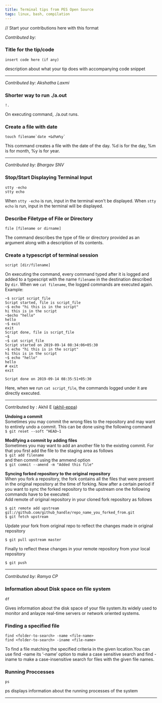 ```yaml
---
title: Terminal tips from PES Open Source
tags: linux, bash, compilation
---
```



// Start your contributions here with this format

*Contributed by: <your name>*
    
### Title for the tip/code
    insert code here (if any)
description about what your tip does with accompanying code snippet

---


*Contributed by: Akshatha Laxmi*

### Shorter way to run ./a.out
    !.
On executing command, ./a.out runs.

### Create a file with date
    touch filename`date +&d%m%y`
This command creates a file with the date of the day. %d is for the day, %m is for month, %y is for year.

---

*Contributed by: Bhargav SNV*
### Stop/Start Displaying Terminal Input
    stty -echo
    stty echo
When `stty -echo` is run, input in the terminal won't be displayed.
When `stty echo` is run, input in the terminal will be displayed.

### Describe Filetype of File or Directory
    file [filename or dirname]
The command describes the type of file or directory provided as an argument along with a description of its contents.

### Create a typescript of terminal session
    script [dir/filename]
On executing the command, every command typed after it is logged and added to a typescript with the name `filename` in the destination described by `dir`. When we `cat filename`, the logged commands are executed again. Example:
    
    ~$ script script_file 
    Script started, file is script_file
    ~$ echo "hi this is in the script"
    hi this is in the script
    ~$echo "hello"
    hello
    ~$ exit
    exit
    Script done, file is script_file
    ~$
    ~$ cat script_file
    Script started on 2019-09-14 08:34:06+05:30
    ~$ echo "hi this is in the script"
    hi this is in the script
    ~$ echo "hello"
    hello
    # exit
    exit

    Script done on 2019-09-14 08:35:51+05:30

Here, when we run `cat script_file`, the commands logged under it are directly executed.

---

Contributed by : Akhil E ([akhil-eppa](https://github.com/akhil-eppa))  

**Undoing a commit**  
Sometimes you may commit the wrong files to the repository and may want to entirely undo a commit. This can be done using the following command  
```$ git reset --soft ^HEAD~1 ```

**Modifying a commit by adding files**  
Sometimes you may want to add an another file to the existing commit. For that you first add the file to the staging area as follows  
```$ git add filename```  
and then commit using the ammend option  
```$ git commit --amend -m "Added this file"```  

**Syncing forked repository to the original repository**  
When you fork a repository, the fork contains all the files that were present in the original repository at the time of forking. Now after a certain period if you want to sync the forked repository to the upstream one the following commands have to be executed:  
Add remote of original repository in your cloned fork repository as follows
```
$ git remote add upstream git://github.com/github_handle/repo_name_you_forked_from.git  
$ git fetch upstream  
```  
Update your fork from original repo to reflect the changes made in original repository  

    $ git pull upstream master  
Finally to reflect these changes in your remote repository from your local repository  

    $ git push

---

*Contributed by: Ramya CP*

### Information about Disk space on file system
    df
Gives information about the disk space of your file system.its widely used to monitor and anlayze real-time servers or network oriented systems.

### Finding a specified file
    find <folder-to-search> -name <file-name>
    find <folder-to-search> -iname <file-name>
To find a file matching the specified criteria in the given location.You can use find <folder-to-search> -name <file-name> its ‘-name’ option to make a case sensitive search and find <folder-to-search> -iname <file-name> to make a case-insensitive search for files with the given file names.
   
### Running Proccesses
    ps
ps displays information about the running processes of the system

---

